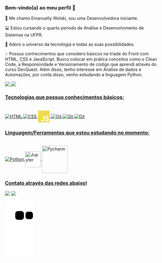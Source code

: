 ### Bem-vindo(a) ao meu perfil 🙂

📍 Me chamo Emanuelly Wolski, sou uma Desenvolvedora iniciante.

💻 Estou cursando o quarto período de Análise e Desenvolvimento de Sistemas na UFPR.

🚀 Adoro o universo da tecnologia e todas as suas possibilidades.

💡 Possuo conhecimentos que considero básicos na tríade do Front com HTML, CSS e JavaScript. Busco colocar em prática conceitos como o Clean Code, a Responsividade e Versionamento de código que aprendi através do curso DevQuest. Além disso, tenho interesse em Análise de dados e Automações, por conta disso, venho estudando a linguagem Python.
 <div>
  <a href="https://github.com/Emanuelly-Wolski">
  <img height="180em" src="https://github-readme-stats.vercel.app/api?username=Emanuelly-Wolski&show_icons=true&theme=tokyonight&include_all_commits=true&count_private=true"/>
  <img height="180em" src="https://github-readme-stats.vercel.app/api/top-langs/?username=Emanuelly-Wolski&layout=compact&langs_count=6&theme=tokyonight"/>
</div>
 
 ### Tecnologias que possuo conhecimentos básicos:
<div style="display: inline_block"><br>
  <img align="center" title="HTML"alt="HTML" height="40"width="40" src="https://cdn.jsdelivr.net/gh/devicons/devicon/icons/html5/html5-plain-wordmark.svg">
  <img align="center" title="CSS"alt="CSS" height="40"width="40" src="https://cdn.jsdelivr.net/gh/devicons/devicon/icons/css3/css3-plain-wordmark.svg">
  <img align="center" title="Javascript" alt="Javascript" height="40"width="40" src="https://raw.githubusercontent.com/devicons/devicon/master/icons/javascript/javascript-plain.svg">
  <img align="center" title="Git"alt="Git" height="44"width="44" src="https://cdn.jsdelivr.net/gh/devicons/devicon/icons/git/git-plain-wordmark.svg" />
  <img align="center" title="Vs Code"alt="Git" height="40"width="40" src="https://cdn.jsdelivr.net/gh/devicons/devicon/icons/vscode/vscode-original-wordmark.svg" />
  <img align="center" title="Figma"alt="Git" height="40"width="40"src="https://cdn.jsdelivr.net/gh/devicons/devicon/icons/figma/figma-original.svg" />
</div>
 
 ### Linguagem/Ferramentas que estou estudando no momento:
 <div style="display: inline_block"><br>
   <img align="center" title="Python"alt="Python" height="52"width="52"src="https://cdn.jsdelivr.net/gh/devicons/devicon/icons/python/python-original-wordmark.svg" />
   <img align="center" title="Jupyter" height="52"width="52"src="https://cdn.jsdelivr.net/gh/devicons/devicon/icons/jupyter/jupyter-original-wordmark.svg" />
   <img align="center" title="Pycharm" height="90"width="85"src="https://cdn.jsdelivr.net/gh/devicons/devicon/icons/pycharm/pycharm-original-wordmark.svg" />
</div>
 
  ### Contato através das redes abaixo!
 
<div> 

  <a href = "mailto:wolski.reserva@gmail.com"><img src="https://img.shields.io/badge/-Gmail-%23333?style=for-the-badge&logo=gmail&logoColor=white" target="_blank"></a>
  <a href="https://www.linkedin.com/in/emanuelly-wolski" target="_blank"><img src="https://img.shields.io/badge/-LinkedIn-%230077B5?style=for-the-badge&logo=linkedin&logoColor=white" target="_blank"></a> 
 
  ![Snake animation](https://github.com/Emanuelly-Wolski/Emanuelly-Wolski/blob/output/github-contribution-grid-snake.svg)

</div>
